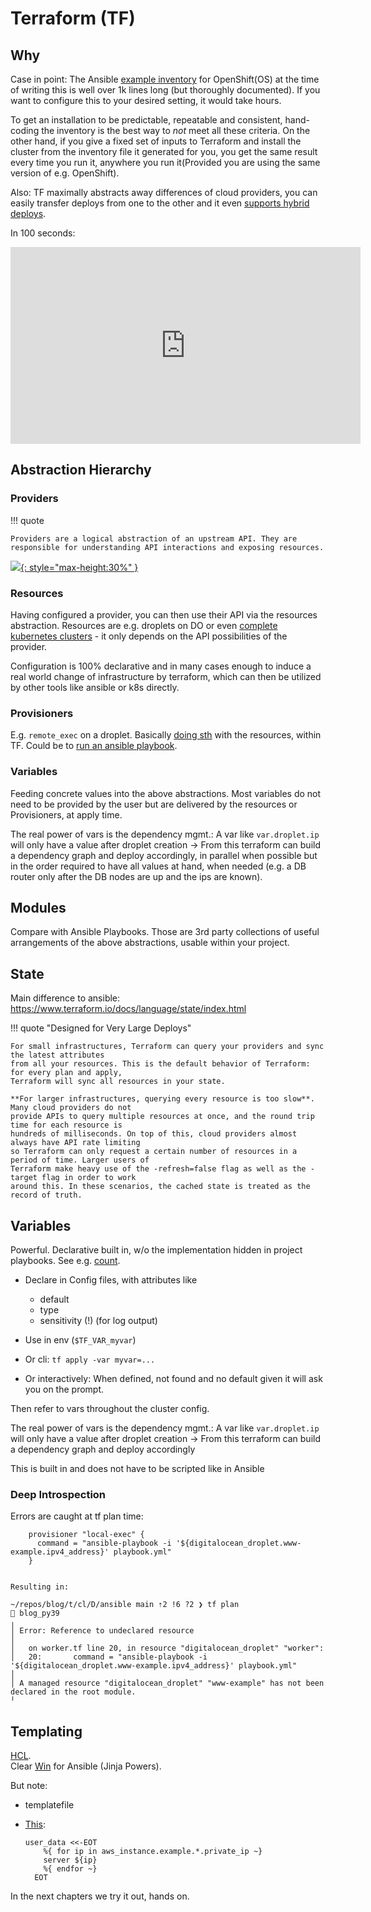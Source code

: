# Terraform (TF)

## Why

Case in point: The Ansible [example inventory][In] for OpenShift(OS) at the time of writing this is well over 1k lines long (but thoroughly documented). If you want to configure this to your desired setting, it would take hours.

To get an installation to be predictable, repeatable and consistent, hand-coding the inventory is the best way to *not* meet all these criteria. On the other hand, if you give a fixed set of inputs to Terraform and install the cluster from the inventory file it generated for you, you get the same result every time you run it, anywhere you run it(Provided you are using the same version of e.g. OpenShift).

Also: TF maximally abstracts away differences of cloud providers, you can easily transfer deploys
from one to the other and it even [supports hybrid deploys][hd].

In 100 seconds:

<iframe width="560" height="315" src="https://www.youtube.com/embed/tomUWcQ0P3k" title="YouTube video player" frameborder="0" allow="accelerometer; autoplay; clipboard-write; encrypted-media; gyroscope; picture-in-picture" allowfullscreen></iframe>

## Abstraction Hierarchy

### Providers

!!! quote 

    Providers are a logical abstraction of an upstream API. They are responsible for understanding API interactions and exposing resources. 

[![](img/providers.png){: style="max-height:30%" }](https://registry.terraform.io/browse/providers)



### Resources

Having configured a provider, you can then use their API via the resources abstraction.
Resources are e.g. droplets on DO or even [complete kubernetes clusters](./k8s/k8s_on_do.md) -
it only depends on the API possibilities of the provider.

Configuration is 100% declarative and in many cases enough to induce a real world change of
infrastructure by terraform, which can then be utilized by other tools like ansible or k8s
directly.

### Provisioners
    
E.g. `remote_exec` on a droplet. Basically [doing sth]() with the resources, within TF. Could be
to [run an ansible playbook](./ansible.md).


### Variables
    
Feeding concrete values into the above abstractions. Most variables do not need to be provided by
the user but are delivered by the resources or Provisioners, at apply time. 

The real power of vars is the dependency mgmt.: A var like `var.droplet.ip` will only have a value
after droplet creation -> From this terraform can build a dependency graph and deploy accordingly,
in parallel when possible but in the order required to have all values at hand, when needed (e.g. a
DB router only after the DB nodes are up and the ips are known).

## Modules

Compare with Ansible Playbooks. Those are 3rd party collections of useful arrangements of the above
abstractions, usable within your project.


## State

Main difference to ansible: https://www.terraform.io/docs/language/state/index.html

!!! quote "Designed for Very Large Deploys"

    For small infrastructures, Terraform can query your providers and sync the latest attributes
    from all your resources. This is the default behavior of Terraform: for every plan and apply,
    Terraform will sync all resources in your state.

    **For larger infrastructures, querying every resource is too slow**. Many cloud providers do not
    provide APIs to query multiple resources at once, and the round trip time for each resource is
    hundreds of milliseconds. On top of this, cloud providers almost always have API rate limiting
    so Terraform can only request a certain number of resources in a period of time. Larger users of
    Terraform make heavy use of the -refresh=false flag as well as the -target flag in order to work
    around this. In these scenarios, the cached state is treated as the record of truth.



## Variables

Powerful. Declarative built in, w/o the implementation hidden in project playbooks. See e.g. [count][count].

- Declare in Config files, with attributes like
    - default
    - type
    - sensitivity (!) (for log output)

- Use in env (`$TF_VAR_myvar`)
- Or cli: `tf apply -var myvar=...`
- Or interactively: When defined, not found and no default given it will ask you on the prompt.

Then refer to vars throughout the cluster config.

The real power of vars is the dependency mgmt.: A var like `var.droplet.ip` will only have a value
after droplet creation -> From this terraform can build a dependency graph and deploy accordingly

This is built in and does not have to be scripted like in Ansible

### Deep Introspection

Errors are caught at tf plan time:

```
    provisioner "local-exec" {
      command = "ansible-playbook -i '${digitalocean_droplet.www-example.ipv4_address}' playbook.yml"
    }


Resulting in:

~/repos/blog/t/cl/D/ansible main ⇡2 !6 ?2 ❯ tf plan                                         blog_py39
╷
│ Error: Reference to undeclared resource
│
│   on worker.tf line 20, in resource "digitalocean_droplet" "worker":
│   20:       command = "ansible-playbook -i '${digitalocean_droplet.www-example.ipv4_address}' playbook.yml"
│
│ A managed resource "digitalocean_droplet" "www-example" has not been declared in the root module.
╵
```


## Templating

[HCL](https://github.com/hashicorp/hcl).  
Clear [Win](https://github.com/hashicorp/terraform/issues/16628#issuecomment-510263706)  for Ansible (Jinja Powers).

But note:

- templatefile
- [This](https://github.com/hashicorp/terraform/issues/16628#issuecomment-510263706): 

    ```
    user_data <<-EOT
        %{ for ip in aws_instance.example.*.private_ip ~}
        server ${ip}
        %{ endfor ~}
      EOT
    ```

In the next chapters we try it out, hands on.

[In]: https://github.com/openshift/openshift-ansible/blob/release-3.11/inventory/hosts.example
[hd]: https://blog.codecentric.de/en/2018/08/terraform-multi-provider-deployment-including-a-custom-provider/
[count]: https://blog.ktz.me/terraform-0-13-count-modules/
